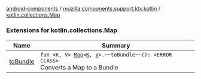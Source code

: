 [android-components](../../index.md) / [mozilla.components.support.ktx.kotlin](../index.md) / [kotlin.collections.Map](./index.md)

### Extensions for kotlin.collections.Map

| Name | Summary |
|---|---|
| [toBundle](to-bundle.md) | `fun <K, V> `[`Map`](https://kotlinlang.org/api/latest/jvm/stdlib/kotlin.collections/-map/index.html)`<`[`K`](to-bundle.md#K)`, `[`V`](to-bundle.md#V)`>.~~toBundle~~(): <ERROR CLASS>`<br>Converts a Map to a Bundle |
